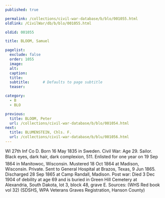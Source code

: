 ```yaml
---
published: true

permalink: /collections/civil-war-database/b/blo/001055.html
oldlink: /CivilWar/db/b/blo/001055.html

oldid: 001055

title: BLOOM, Samuel

pagelist:
  exclude: false
  order: 1055
  image: 
  alt:
  caption:
  title:
  subtitle:      # Defaults to page subtitle
  teaser:

category: 
  - B 
  - BLO

previous:
  title: BLOOM, Peter
  url: /collections/civil-war-database/b/blo/001054.html  
next:
  title: BLUMENSTEIN, Chls. F.
  url: /collections/civil-war-database/b/blu/001056.html   
---
```

WI 27th Inf Co D. Born 16 May 1835 in Sweden. Civil War: Age 29. Sailor. Black eyes, dark hair, dark complexion, 5&#146;11&#148;. Enlisted for one year on 19 Sep 1864 in Manitowoc, Wisconsin. Mustered 18 Oct 1864 at Madison, Wisconsin. Private. Sent to General Hospital at Brazos, Texas, 9 Jun 1865. Discharged 28 Sep 1865 at Camp Randall, Madison. Post war: Died 3 Dec 1904 of debility at age 69 and is buried in Green Hill Cemetery at Alexandria, South Dakota, lot 3, block 48, grave E. Sources: (WHS Red book vol 32) (SDSHS, WPA Veterans Graves Registration, Hanson County)